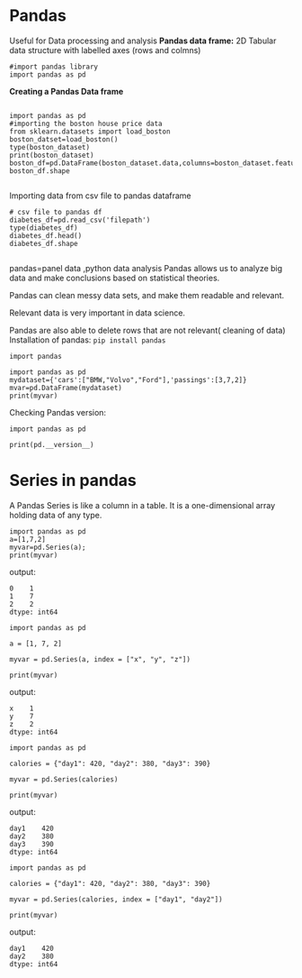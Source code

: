 # Pandas
Useful for Data processing and analysis
**Pandas data frame:**
 2D Tabular data structure with labelled axes (rows and colmns)

 ```
#import pandas library
import pandas as pd
```
**Creating a Pandas Data frame**
```

import pandas as pd
#importing the boston house price data
from sklearn.datasets import load_boston
boston_datset=load_boston()
type(boston_dataset)
print(boston_dataset)
boston_df=pd.DataFrame(boston_dataset.data,columns=boston_dataset.feature_names)
boston_df.shape


```

Importing data from csv file to pandas dataframe
```
# csv file to pandas df
diabetes_df=pd.read_csv('filepath')
type(diabetes_df)
diabetes_df.head()
diabetes_df.shape


```
pandas=panel data ,python data analysis
Pandas allows us to analyze big data and make conclusions based on statistical theories.

Pandas can clean messy data sets, and make them readable and relevant.

Relevant data is very important in data science.

Pandas are also able to delete rows that are not relevant( cleaning of data)
Installation of pandas:
`
pip install pandas
`

`
import pandas 
`

```
import pandas as pd
mydataset={'cars':["BMW,"Volvo","Ford"],'passings':[3,7,2]}
mvar=pd.DataFrame(mydataset)
print(myvar)
```
Checking Pandas version:
```
import pandas as pd

print(pd.__version__)
```
# Series in pandas
A Pandas Series is like a column in a table.
It is a one-dimensional array holding data of any type.

```
import pandas as pd
a=[1,7,2]
myvar=pd.Series(a);
print(myvar)
```
output:
```
0    1
1    7
2    2
dtype: int64
```
```
import pandas as pd

a = [1, 7, 2]

myvar = pd.Series(a, index = ["x", "y", "z"])

print(myvar)
```
output:
```
x    1
y    7
z    2
dtype: int64
```

```
import pandas as pd

calories = {"day1": 420, "day2": 380, "day3": 390}

myvar = pd.Series(calories)

print(myvar)
```
output:

```
day1    420
day2    380
day3    390
dtype: int64
```

```
import pandas as pd

calories = {"day1": 420, "day2": 380, "day3": 390}

myvar = pd.Series(calories, index = ["day1", "day2"])

print(myvar)
```

output:

```
day1    420
day2    380
dtype: int64
```

